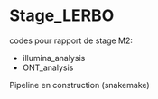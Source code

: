 # Stage_LERBO

codes pour rapport de stage M2:
  - illumina_analysis
  - ONT_analysis

Pipeline en construction (snakemake)

